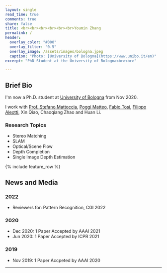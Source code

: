 ```yaml
---
layout: single
read_time: true
comments: true
share: false
title: <br><br><br><br><br><br>Youmin Zhang
permalink: /
header:
  overlay_color: "#000"
  overlay_filter: "0.5"
  overlay_image: /assets/images/bologna.jpeg
  caption: "Photo: [University of Bologna](https://www.unibo.it/en)"
excerpt: "PhD Student at the University of Bologna<br><br>"

---
```


## Brief Bio

I'm now a Ph.D. student at [University of Bologna](https://www.unibo.it/en) from Nov 2020.

I work with [Prof. Stefano Mattoccia](http://vision.deis.unibo.it/~smatt/Site/Home.html), [Poggi Matteo](https://mattpoggi.github.io/), [Fabio Tosi](http://vision.disi.unibo.it/~ftosi/), [Filippo Aleotti](https://filippoaleotti.github.io/website/), Xin Qiao, Chaoqiang Zhao and Huan Li.

### Research Topics
* Stereo Matching
* SLAM
* Optical/Scene Flow
* Depth Completion
* Single Image Depth Estimation

<div id='featured'></div>

{% include feature_row %}

## News and Media

### 2022

* Reviewers for: Pattern Recognition, CGI 2022

### 2020

* Dec 2020: 1 Paper Accepted by AAAI 2021
* Jun 2020: 1 Paper Accepted by ICPR 2021

### 2019

* Nov 2019: 1 Paper Accpeted by AAAI 2020

---
